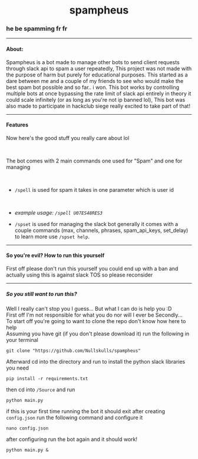 
<h1 align="center">spampheus</h1>

<h3>he be spamming fr fr</h3>

---

<h4>About:</h4>

Spampheus is a bot made to manage other bots to send client requests through slack api to spam a user repeatedly, This project was not made with the purpose of harm but purely for educational purposes. This started as a dare between me and a couple of my friends to see who would make the best spam bot possible and so far.. i won. This bot works by controlling multiple bots at once bypassing the rate limit of slack api entirely in theory it could scale infinitely (or as long as you're not ip banned lol), This bot was also made to participate in hackclub siege really excited to take part of that!

---

<h4>Features</h4>

Now here's the good stuff you really care about lol

<br>

The bot comes with 2 main commands one used for "Spam" and one for managing

<br>

* `/spell` is used for spam it takes in one parameter which is user id

<br>

* <i>example usage: `/spell U07ES48RES3` </i>

* `/spset` is used for managing the slack bot generally it comes with a couple commands (max, channels, phrases, spam_api_keys, set_delay) to learn more use `/spset help`.

---

<h4> So you're evil? How to run this yourself </h4>
First off please don't run this yourself you could end up with a ban and actually using this is against slack TOS so please reconsider<br>

---

<h5>So you still want to run this?</h5>

Well I really can't stop you I guess... But what I can do is help you :D<br>
First off I'm not responsible for what you do nor will I ever be Secondly...<br>
To start off you're going to want to clone the repo don't know how here to help <br>
Assuming you have git (if you don't please download it)
run the following in your terminal

```angular2html
git clone "https://github.com/Nullskulls/spampheus"
```

Afterward cd into the directory and run to install the python slack libraries you need

```angular2html
pip install -r requirements.txt
```

then cd into `/Source` and run

```angular2html
python main.py
```

if this is your first time running the bot it should exit after creating `config.json` run the following command and configure it

```angular2html
nano config.json
```

after configuring run the bot again and it should work!

```angular2html
python main.py &
```